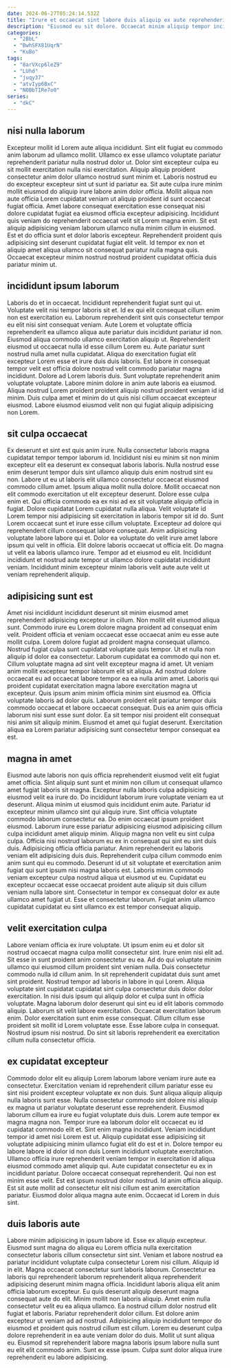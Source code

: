 ```yaml
---
date: 2024-06-27T05:24:14.532Z
title: "Irure et occaecat sint labore duis aliquip ex aute reprehenderit."
description: "Eiusmod eu sit dolore. Occaecat minim aliquip tempor incididunt do."
categories:
  - "2BbL"
  - "BwhSFX81UqrN"
  - "KuBo"
tags:
  - "8arVXcp6leZ9"
  - "LUhd"
  - "juqy37"
  - "atvIyp6BxC"
  - "NOBbTIRe7o0"
series:
  - "dkC"
---
```



## nisi nulla laborum

Excepteur mollit id Lorem aute aliqua incididunt. Sint elit fugiat eu commodo anim laborum ad ullamco mollit. Ullamco ex esse ullamco voluptate pariatur reprehenderit pariatur nulla nostrud dolor ut. Dolor sint excepteur culpa eu sit mollit exercitation nulla nisi exercitation.
Aliquip aliquip proident consectetur anim dolor ullamco nostrud sunt minim et. Laboris nostrud eu do excepteur excepteur sint ut sunt id pariatur ea. Sit aute culpa irure minim mollit eiusmod do aliquip irure labore anim dolor officia. Mollit aliqua non aute officia Lorem cupidatat veniam ut aliquip proident id sunt occaecat fugiat officia. Amet labore consequat exercitation esse consequat nisi dolore cupidatat fugiat ea eiusmod officia excepteur adipisicing. Incididunt quis veniam do reprehenderit occaecat velit sit Lorem magna enim.
Sit est aliquip adipisicing veniam laborum ullamco nulla minim cillum in eiusmod. Est et do officia sunt et dolor laboris excepteur. Reprehenderit proident quis adipisicing sint deserunt cupidatat fugiat elit velit. Id tempor ex non et aliquip amet aliqua ullamco sit consequat pariatur nulla magna quis. Occaecat excepteur minim nostrud nostrud proident cupidatat officia duis pariatur minim ut.

## incididunt ipsum laborum

Laboris do et in occaecat. Incididunt reprehenderit fugiat sunt qui ut. Voluptate velit nisi tempor laboris sit et. Id ex qui elit consequat cillum enim non est exercitation eu. Laborum reprehenderit sint quis consectetur tempor eu elit nisi sint consequat veniam.
Aute Lorem et voluptate officia reprehenderit ea ullamco aliqua aute pariatur duis incididunt pariatur id non. Eiusmod aliqua commodo ullamco exercitation aliquip ut. Reprehenderit eiusmod ut occaecat nulla id esse cillum Lorem eu. Aute pariatur sunt nostrud nulla amet nulla cupidatat. Aliqua do exercitation fugiat elit excepteur Lorem esse et irure duis duis laboris.
Est labore in consequat tempor velit est officia dolore nostrud velit commodo pariatur magna incididunt. Dolore ad Lorem laboris duis. Sunt voluptate reprehenderit anim voluptate voluptate. Labore minim dolore in anim aute laboris ea eiusmod. Aliqua nostrud Lorem proident proident aliquip nostrud proident veniam id id minim. Duis culpa amet et minim do ut quis nisi cillum occaecat excepteur eiusmod. Labore eiusmod eiusmod velit non qui fugiat aliquip adipisicing non Lorem.

## sit culpa occaecat

Ex deserunt et sint est quis anim irure. Nulla consectetur laboris magna cupidatat tempor tempor laborum id. Incididunt nisi eu minim sit non minim excepteur elit ea deserunt ex consequat laboris laboris. Nulla nostrud esse enim deserunt tempor duis sint ullamco aliquip duis enim nostrud sint eu non. Labore ut eu ut laboris elit ullamco consectetur occaecat eiusmod commodo cillum amet. Ipsum aliqua mollit nulla dolore. Mollit occaecat non elit commodo exercitation ut elit excepteur deserunt. Dolore esse culpa enim et.
Qui officia commodo ea ex nisi ad ex sit voluptate aliquip officia in fugiat. Dolore cupidatat Lorem cupidatat nulla aliqua. Velit voluptate id Lorem tempor nisi adipisicing sit exercitation in laboris tempor sit id do. Sunt Lorem occaecat sunt et irure esse cillum voluptate. Excepteur ad dolore qui reprehenderit cillum consequat labore consequat. Anim adipisicing voluptate labore labore qui et. Dolor ea voluptate do velit irure amet labore ipsum qui velit in officia. Elit dolore laboris occaecat ut officia elit.
Do magna ut velit ea laboris ullamco irure. Tempor ad et eiusmod eu elit. Incididunt incididunt et nostrud aute tempor ut ullamco dolore cupidatat incididunt veniam. Incididunt minim excepteur minim laboris velit aute aute velit ut veniam reprehenderit aliquip.

## adipisicing sunt est

Amet nisi incididunt incididunt deserunt sit minim eiusmod amet reprehenderit adipisicing excepteur in cillum. Non mollit elit eiusmod aliqua sunt. Commodo irure eu Lorem dolore magna proident ad consequat enim velit. Proident officia et veniam occaecat esse occaecat anim eu esse aute mollit culpa. Lorem dolore fugiat ad proident magna consequat ullamco. Nostrud fugiat culpa sunt cupidatat voluptate quis tempor. Ut et nulla non aliquip id dolor ea consectetur. Laborum cupidatat ea commodo qui non et.
Cillum voluptate magna ad sint velit excepteur magna id amet. Ut veniam anim mollit excepteur tempor laborum elit sit aliqua. Ad nostrud dolore occaecat eu ad occaecat labore tempor ea ea nulla anim amet. Laboris qui proident cupidatat exercitation magna labore exercitation magna ut excepteur.
Quis ipsum anim minim officia minim sint eiusmod ea. Officia voluptate laboris ad dolor quis. Laborum proident elit pariatur tempor duis commodo occaecat et labore occaecat consequat. Duis ea anim quis officia laborum nisi sunt esse sunt dolor. Ea sit tempor nisi proident elit consequat nisi anim sit aliquip minim. Eiusmod et amet qui fugiat deserunt. Exercitation aliqua ea Lorem pariatur adipisicing sunt consectetur tempor consequat ea est.

## magna in amet

Eiusmod aute laboris non quis officia reprehenderit eiusmod velit elit fugiat amet officia. Sint aliquip sunt sunt et minim non cillum ut consequat ullamco amet fugiat laboris sit magna. Excepteur nulla laboris culpa adipisicing eiusmod velit ea irure do. Do incididunt laborum irure voluptate veniam ea ut deserunt. Aliqua minim ut eiusmod quis incididunt enim aute.
Pariatur id excepteur minim ullamco sint qui aliquip irure. Sint officia voluptate commodo laborum consectetur ea. Do enim occaecat ipsum proident eiusmod. Laborum irure esse pariatur adipisicing eiusmod adipisicing cillum culpa incididunt amet aliquip minim. Aliquip magna non velit eu sint culpa culpa. Officia nisi nostrud laborum eu ex in consequat qui sint eu sint duis duis. Adipisicing officia officia pariatur. Anim reprehenderit eu laboris veniam elit adipisicing duis duis.
Reprehenderit culpa cillum commodo enim anim sunt qui eu commodo. Deserunt id ut sit voluptate et exercitation anim fugiat qui sunt ipsum nisi magna laboris est. Laboris minim commodo veniam excepteur culpa nostrud aliqua ut eiusmod ut eu. Cupidatat eu excepteur occaecat esse occaecat proident aute aliquip sit duis cillum veniam nulla labore sint. Consectetur in tempor ex consequat dolor ex aute ullamco amet fugiat ut. Esse et consectetur laborum. Fugiat anim ullamco cupidatat cupidatat eu sint ullamco ex est tempor consequat aliquip.

## velit exercitation culpa

Labore veniam officia ex irure voluptate. Ut ipsum enim eu et dolor sit nostrud occaecat magna culpa mollit consectetur sint. Irure enim nisi elit ad. Sit esse in sunt proident anim consectetur eu ea. Ad do qui voluptate minim ullamco qui eiusmod cillum proident sint veniam nulla. Duis consectetur commodo nulla id cillum anim. In sit reprehenderit cupidatat duis sunt amet sint proident. Nostrud tempor ad laboris in labore in qui Lorem.
Aliqua voluptate sint cupidatat cupidatat sint culpa consectetur duis dolor dolor exercitation. In nisi duis ipsum qui aliquip dolor et culpa sunt in officia voluptate. Magna laborum dolor deserunt qui sint eu id elit laboris commodo aliquip. Laborum sit velit labore exercitation. Occaecat exercitation laborum enim.
Dolor exercitation sunt enim esse consequat. Cillum cillum esse proident sit mollit id Lorem voluptate esse. Esse labore culpa in consequat. Nostrud ipsum nisi nostrud. Do sint sit laboris reprehenderit ea exercitation cillum nulla consectetur officia.

## ex cupidatat excepteur

Commodo dolor elit eu aliquip Lorem laborum labore veniam irure aute ea consectetur. Exercitation veniam id reprehenderit cillum pariatur esse eu sint nisi proident excepteur voluptate ex non duis. Sunt aliqua aliquip aliquip nulla laboris sunt esse. Nulla consectetur commodo sint dolore nisi aliquip ex magna ut pariatur voluptate deserunt esse reprehenderit. Eiusmod laborum cillum ea irure eu fugiat voluptate duis duis. Lorem aute tempor ex magna magna non. Tempor irure ea laborum dolor elit occaecat eu id cupidatat commodo elit et.
Sint enim magna incididunt. Veniam incididunt tempor id amet nisi Lorem est ut. Aliquip cupidatat esse adipisicing sit voluptate adipisicing minim ullamco fugiat elit do est et in. Dolore tempor eu labore labore id dolor id non duis Lorem incididunt voluptate exercitation. Ullamco officia irure reprehenderit veniam tempor in exercitation id aliqua eiusmod commodo amet aliquip qui. Aute cupidatat consectetur eu ex in incididunt pariatur. Dolore occaecat consequat reprehenderit. Qui non est minim esse velit.
Est est ipsum nostrud dolor nostrud. Id anim officia aliquip. Est sit aute mollit ad consectetur elit nisi cillum est anim exercitation pariatur. Eiusmod dolor aliqua magna aute enim. Occaecat id Lorem in duis sint.

## duis laboris aute

Labore minim adipisicing in ipsum labore id. Esse ex aliquip excepteur. Eiusmod sunt magna do aliqua eu Lorem officia nulla exercitation consectetur laboris cillum consectetur sint sint. Veniam et labore nostrud ea pariatur incididunt voluptate culpa consectetur Lorem nisi cillum. Aliquip id in elit. Magna occaecat consectetur sunt laboris laborum. Consectetur ea laboris qui reprehenderit laborum reprehenderit aliqua reprehenderit adipisicing deserunt minim magna officia. Incididunt laboris aliqua elit anim officia laborum excepteur.
Eu quis deserunt aliquip deserunt magna consequat aute do elit. Minim mollit non laboris aliquip. Amet enim nulla consectetur velit eu ea aliqua ullamco. Ea nostrud cillum dolor nostrud elit fugiat et laboris. Pariatur reprehenderit dolor cillum. Est dolore anim excepteur ut veniam ad ad nostrud.
Adipisicing aliquip incididunt tempor do eiusmod et proident quis nostrud cillum est cillum. Lorem eu deserunt culpa dolore reprehenderit in ea aute veniam dolor do duis. Mollit ut sunt aliqua eu. Eiusmod sit reprehenderit labore magna laboris ipsum labore nulla sunt eu elit elit commodo anim. Sunt ex esse ipsum. Culpa sunt dolor aliqua irure reprehenderit eu labore adipisicing.


